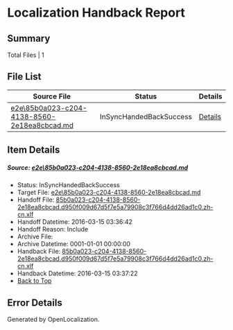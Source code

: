 # <a name='report-top'></a> Localization Handback Report

## Summary
 Total Files | 1

## File List
 Source File | Status | Details 
 ----------- | ------ | ------- 
 [e2e\85b0a023-c204-4138-8560-2e18ea8cbcad.md](https://github.com/OpenLocalizationTest/oltest/blob/12f196f8c8b782e3e3008e1d5ac189f2042eea2f/e2e/85b0a023-c204-4138-8560-2e18ea8cbcad.md) | InSyncHandedBackSuccess | [Details](#4fd3ca6cef72be2d339ffe1e2045d6692cfcf65c1)

## Item Details
##### <a name='4fd3ca6cef72be2d339ffe1e2045d6692cfcf65c1'></a> Source: [e2e\85b0a023-c204-4138-8560-2e18ea8cbcad.md](https://github.com/OpenLocalizationTest/oltest/blob/12f196f8c8b782e3e3008e1d5ac189f2042eea2f/e2e/85b0a023-c204-4138-8560-2e18ea8cbcad.md)
* Status: InSyncHandedBackSuccess
* Target File: [e2e\85b0a023-c204-4138-8560-2e18ea8cbcad.md](https://github.com/OpenLocalizationTestOrg/oltest.zh-cn/blob/6687b19e3b79e6c5fa4860fbecc9329c1e8498d6/e2e/85b0a023-c204-4138-8560-2e18ea8cbcad.md)
* Handoff File: [85b0a023-c204-4138-8560-2e18ea8cbcad.d950f009d67d5f7e5a79908c3f766d4dd26ad1c0.zh-cn.xlf](https://github.com/OpenLocalizationTestOrg/olhandoff/blob/cd5d8687e184b63f1de8059f0289c5f2a16afee3/ol-handoff/OpenLocalizationTestOrg/oltest.zh-cn/yuwzho/ht/85b0a023-c204-4138-8560-2e18ea8cbcad.d950f009d67d5f7e5a79908c3f766d4dd26ad1c0.zh-cn.xlf)
* Handoff Datetime: 2016-03-15 03:36:42
* Handoff Reason: Include
* Archive File: 
* Archive Datetime: 0001-01-01 00:00:00
* Handback File: [85b0a023-c204-4138-8560-2e18ea8cbcad.d950f009d67d5f7e5a79908c3f766d4dd26ad1c0.zh-cn.xlf](https://github.com/OpenLocalizationTestOrg/olhandback/blob/57b283736896c52300486d6fdb10439c4321dcd1/ol-handback/OpenLocalizationTestOrg/oltest.zh-cn/yuwzho/ht/85b0a023-c204-4138-8560-2e18ea8cbcad.d950f009d67d5f7e5a79908c3f766d4dd26ad1c0.zh-cn.xlf)
* Handback Datetime: 2016-03-15 03:37:22
* [Back to Top](#report-top)


## Error Details

Generated by OpenLocalization.
